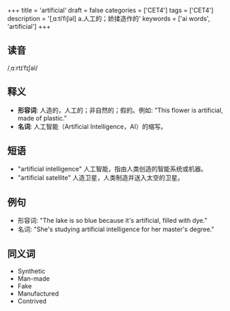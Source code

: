 +++
title = 'artificial'
draft = false
categories = ['CET4']
tags = ['CET4']
description = '[ˌɑːtiˈfi∫əl] a.人工的；娇揉造作的'
keywords = ['ai words', 'artificial']
+++

## 读音
/ˌɑːrtɪˈfɪʃəl/

## 释义
- **形容词**: 人造的，人工的；非自然的；假的。例如: "This flower is artificial, made of plastic."
- **名词**: 人工智能（Artificial Intelligence，AI）的缩写。

## 短语
- "artificial intelligence" 人工智能，指由人类创造的智能系统或机器。
- "artificial satellite" 人造卫星，人类制造并送入太空的卫星。

## 例句
- 形容词: "The lake is so blue because it's artificial, filled with dye."
- 名词: "She's studying artificial intelligence for her master's degree."

## 同义词
- Synthetic
- Man-made
- Fake
- Manufactured
- Contrived
